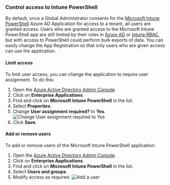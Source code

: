 ### Control access to Intune PowerShell
By default, once a Global Administrator consents for the [Microsoft Intune PowerShell](https://docs.microsoft.com/en-us/samples/microsoftgraph/powershell-intune-samples/intune-graph-samples/) Azure AD Application for access to a tenant, all users are granted access. Users who are granted access to the Microsoft Intune PowerShell app are still limited by their roles in [Azure AD](https://docs.microsoft.com/en-us/azure/active-directory/users-groups-roles/directory-assign-admin-roles) or [Intune RBAC](https://docs.microsoft.com/en-us/mem/intune/fundamentals/role-based-access-control), but with access to PowerShell could perform bulk exports of data. You can easily change the App Registration so that only users who are given access can use the application.

#### Limit access
To limit user access, you can change the application to require user assignment. To do this:

1. Open the [Azure Active Directory Admin Console](http://aad.portal.azure.com).
2. Click on **Enterprise Applications**.
3. Find and click on **Microsoft Intune PowerShell** in the list.
4. Select **Properties**.
5. Change **User assignment required?** to **Yes**.
  ![Change User assignment required to Yes](https://github.com/scottbreenmsft/scripts/blob/master/Intune/ControlIntunePowerShell/Intune-PowerShell-User-Assignment.png)
6. Click **Save**.

#### Add or remove users
To add or remove users of the Microsoft Intune PowerShell application:
1. Open the [Azure Active Directory Admin Console](http://aad.portal.azure.com).
2. Click on **Enterprise Applications**.
3. Find and click on **Microsoft Intune PowerShell** in the list.
4. Select **Users and groups**.
5. Modify access as required.
  ![Add a user](https://github.com/scottbreenmsft/scripts/blob/master/Intune/ControlIntunePowerShell/Intune-PowerShell-Add-User.png)
